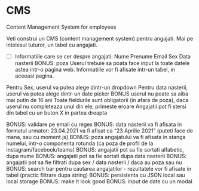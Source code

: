 # CMS
Content Management System for employees

Veti construi un CMS (content management system) pentru angajati. Mai pe intelesul tuturor, un tabel cu angajati.

- [ ] Informatiile care se cer despre angajati:
Nume
Prenume
Email
Sex
Data nasterii
BONUS: poza
Userul trebuie sa poata face input la toate datele astea intr-o pagina web. Informatiile vor fi afisate intr-un tabel, in aceeasi pagina.

Pentru Sex, userul va putea alege dintr-un dropdown
Pentru data nasterii, userul va putea alege dintr-un date picker 
BONUS userul nu poate sa aiba mai putin de 16 ani
Toate fieldurile sunt obligatorii (in afara de poza), daca userul nu completeaza unul din ele, primeste eroare
Angajatii pot fi stersi din tabel cu un buton X in partea dreapta

 
BONUS: validare pe email cu regex
BONUS: data nasterii va fi afisata in formatul urmator: 23.04.2021 va fi afisat ca “23 Aprilie 2021” (puteti face de mana, sau cu moment.js)
BONUS: poza angajatului va fi afisata in stanga numelui, intr-o componenta rotunda (ca poza de profil de la instagram/facebook/teams)
BONUS: angajatii pot sa fie sortati alfabetic, dupa nume
BONUS: angajatii pot sa fie sortati dupa data nasterii
BONUS: angajatii pot sa fie filtrati dupa sex / data nasterii / daca au poza sau nu
BONUS: search bar pentru cautarea angajatilor - rezultatele vor fi afisate in tabel (practic filtrare dupa string)
BONUS: persistenta cu JSON local sau local storage
BONUS: make it look good
BONUS: input de date cu un modal